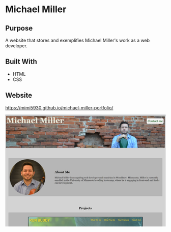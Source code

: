 # Michael Miller
## Purpose
A website that stores and exemplifies Michael Miller's work as a web developer.
## Built With
* HTML
* CSS

## Website
https://mimi5930.github.io/michael-miller-portfolio/

![A snapshot of the website](./assets/images/website-snap.PNG)